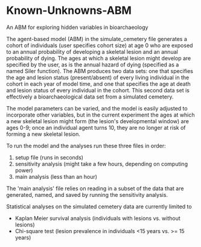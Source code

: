 # Known-Unknowns-ABM
An ABM for exploring hidden variables in bioarchaeology

The agent-based model (ABM) in the simulate_cemetery file generates a cohort of individuals (user specifies cohort size) at age 0 who are exposed to an annual probability of developing a skeletal lesion and an annual probability of dying. The ages at which a skeletal lesion might develop are specified by the user, as is the annual hazard of dying (specified as a named Siler function). 
The ABM produces two data sets: one that specifies the age and lesion status (present/absent) of every living individual in the cohort in each year of model time, and one that specifies the age at death and lesion status of every individual in the cohort. This second data set is effectively a bioarchaeological data set from a simulated cemetery. 


The model parameters can be varied, and the model is easily adjusted to incorporate other variables, but in the current experiment the ages at which a new skeletal lesion might form (the lesion's developmental window) are ages 0-9; once an individual agent turns 10, they are no longer at risk of forming a new skeletal lesion. 

To run the model and the analyses run these three files in order:
1. setup file (runs in seconds)
2. sensitivity analysis (might take a few hours, depending on computing power)
3. main analysis (less than an hour)

The 'main analysis' file relies on reading in a subset of the data that are generated, named, and saved by running the sensitivity analysis. 

Statistical analyses on the simulated cemetery data are currently limited to
- Kaplan Meier survival analysis (individuals with lesions vs. without lesions)
- Chi-square test (lesion prevalence in individuals <15 years vs. >= 15 years)
